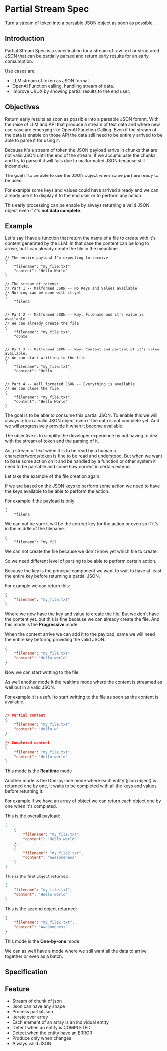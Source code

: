 # Partial Stream Spec

Turn a stream of token into a parsable JSON object as soon as possible.

## Introduction

Partial Stream Spec is a specification for a stream of raw text or structured JSON that can be partially parsed and return early results for an early consumption.

Use cases are:
- LLM stream of token as JSON format.
- OpenAI Function calling, handling stream of data.
- Improve UI/UX by showing partial results to the end user.

## Objectives

Return early results as soon as possible into a parsable JSON foramt.
With the raise of LLM and API that produce a stream of text data and where new use case are emerging like OpenAI Function Calling.
Even if the stream of the data is enable on those API the data still need to be entirely arrived to be able to parse it for using it.

Because it's a stream of token the JSON payload arrive in chunks that are not valid JSON until the end of the stream.
If we accumuluate the chunks and try to parse it it will fails due to malformated JSON because still incomplete.

The goal if to be able to use the JSON object when some part are ready to be used.

For example some keys and values could have arrived already and we can already use it to display it to the end user or to perform any action.

This early processing can be enable by always returning a valid JSON object even if it's **not data complete**.


## Example

Let's say I have a function that return the name of a file to create with it's content generated by the LLM.
In that case the content can be long to arrive, but I can already create the file in the meantime.

```
// The entire payload I'm expecting to receive
{
    "filename": "my_file.txt",
    "content": "Hello World"
}

// The stream of tokens:
// Part 1 -- Malformed JSON -- No Keys and Values available
// Nothing can be done with it yet
{
    "filena


// Part 2 -- Malformed JSON -- Key: Filename and it's value is available
// We can already create the file
{
    "filename": "my_file.txt",
    "conte


// Part 3 -- Malformed JSON -- Key: Content and partial of it's value available.
// We can start writting to the file
{
    "filename": "my_file.txt",
    "content": "Hello


// Part 4 -- Well formated JSON -- Everything is available
// We can close the file
{
    "filename": "my_file.txt",
    "content": "Hello World"
}
```

The goal is to be able to consume this partial JSON.
To enable this we will always return a valid JSON object even if the data is not complete yet.
And we will progressively provide it when it become available.


The objective is to simplify the developer experience by not having to deal with the stream of token and the parsing of it.


As a stream of text when it is to be read by a human a character/words/token is fine to be read and understood. But when we want to base some action on it and be handled by a function or other system it need to be parsable and some how correct in certain extend.

Let take the example of the file creation again.

If we are based on the JSON keys to perform some action we need to have the keys available to be able to perform the action.

For example if the payload is only
```
{
    "filena

```
We can not be sure it will be the correct key for the action or even so if it's in the middle of the filename.
```
{
    "filename": "my_fil
```
We can not create the file because we don't know yet which file to create.

So we need different level of parsing to be able to perform certain action.

Because the key is the principal component we want to wait to have at least 
the entire key before returning a partial JSON.

For example we can return this:

```json
{
    "filename": "my_file.txt"
}
```
Where we now have the key and value to create the file. But we don't have the content yet. but this is fine because we can already create the file.
And this mode is the **Progressive** mode.

When the content arrive we can add it to the payload, same we will need the entire key beforing providing the valid JSON.
```json
{
    "filename": "my_file.txt",
    "content": "Hello world"
}
```
Now we can start writting to the file.


As well another mode it the realtime mode where the content is streamed as well but in a valid JSON.

For example it is useful to start writting to the file as soon as the content is available.

```json

// Partial content
{
    "filename": "my_file.txt",
    "content": "Hello w"
}
```

```json
// Completed content
{
    "filename": "my_file.txt",
    "content": "Hello world"
}
```

This mode is the **Realtime** mode



Another mode is the One-by-one mode where each entity (json object) is returned one by one, it waits to be completed with all the keys and values before returning it.

For example if we have an array of object we can return each object one by one when it's completed.

This is the overall payload:
```json
[
    {
        "filename": "my_file.txt",
        "content": "Hello world"
    },
    {
        "filename": "my_file2.txt",
        "content": "Awesomeness"
    }
]
```

This is the first object returned:
```json
{
    "filename": "my_file.txt",
    "content": "Hello world"
}
```

This is the second object returned:
```json
{
    "filename": "my_file2.txt",
    "content": "Awesomeness"
}
```

This mode is the **One-by-one** mode


<!-- We can as well have a mix of all those mode where we can have a progressive mode for certain key and a realtime mode for certain value. -->


We can as well have a mode where we still want all the data to arrive together or even as a batch.




## Specification



## Feature

- Stream of chunk of json
- Json can have any shape
- Process partial json
- Iterate over array
- Each element of an array is an individual entity
- Detect when an entity is COMPLETED
- Detect when the entity have an ERROR
- Produce only when changes
- Always valid JSON

